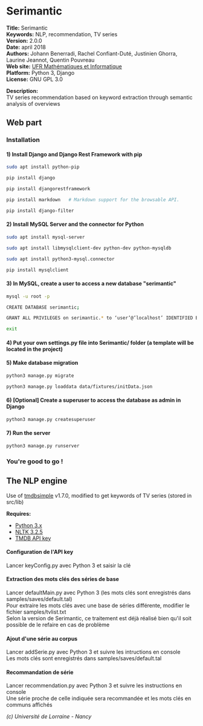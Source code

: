# Serimantic #

**Title:** Serimantic  
**Keywords:** NLP, recommendation, TV series  
**Version:** 2.0.0  
**Date:** april 2018  
**Authors:** Johann Benerradi, Rachel Confiant-Duté, Justinien Ghorra, Laurine Jeannot, Quentin Pouvreau  
**Web site:** [UFR Mathématiques et Informatique](http://mathinfo.univ-lorraine.fr)  
**Platform:** Python 3, Django  
**License:** GNU GPL 3.0  


**Description:**  
TV series recommendation based on keyword extraction through semantic analysis of overviews  


## Web part
### Installation
#### 1) Install Django and Django Rest Framework with pip
```bash
sudo apt install python-pip

pip install django

pip install djangorestframework

pip install markdown   # Markdown support for the browsable API.

pip install django-filter

```
#### 2) Install MySQL Server and the connector for Python
```bash
sudo apt install mysql-server

sudo apt install libmysqlclient-dev python-dev python-mysqldb

sudo apt install python3-mysql.connector 

pip install mysqlclient

```
#### 3) In MySQL, create a user to access a new database "serimantic"
```bash
mysql -u root -p

CREATE DATABASE serimantic;

GRANT ALL PRIVILEGES on serimantic.* to ‘user’@’localhost’ IDENTIFIED BY ‘password’;

exit

```
#### 4) Put your own settings.py file into Serimantic/ folder (a template will be located in the project)

#### 5) Make database migration
```bash
python3 manage.py migrate

python3 manage.py loaddata data/fixtures/initData.json

```
#### 6) [Optional] Create a superuser to access the database as admin in Django 
```bash
python3 manage.py createsuperuser

```
#### 7) Run the server
```bash
python3 manage.py runserver

```
### You're good to go !


## The NLP engine  
Use of [tmdbsimple](https://github.com/celiao/tmdbsimple) v1.7.0, modified to get keywords of TV series (stored in src/lib)  


**Requires:**  
  - [Python 3.x](https://www.python.org/download/releases/3.0/)  
  - [NLTK 3.2.5](http://www.nltk.org)  
  - [TMDB API key](https://www.themoviedb.org/documentation/api)  


#### Configuration de l'API key  
Lancer keyConfig.py avec Python 3 et saisir la clé

#### Extraction des mots clés des séries de base  
Lancer defaultMain.py avec Python 3 (les mots clés sont enregistrés dans samples/saves/default.tal)  
Pour extraire les mots clés avec une base de séries différente, modifier le fichier samples/tvlist.txt  
Selon la version de Serimantic, ce traitement est déjà réalisé bien qu'il soit possible de le refaire en cas de problème  

#### Ajout d'une série au corpus  
Lancer addSerie.py avec Python 3 et suivre les intructions en console  
Les mots clés sont enregistrés dans samples/saves/default.tal  

#### Recommandation de série  
Lancer recommendation.py avec Python 3 et suivre les instructions en console  
Une série proche de celle indiquée sera recommandée et les mots clés en communs affichés  


*(c) Université de Lorraine - Nancy*
